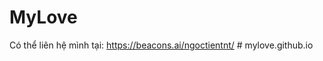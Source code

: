 # MyLove
Có thể liên hệ mình tại: https://beacons.ai/ngoctientnt/
#   m y l o v e . g i t h u b . i o  
 